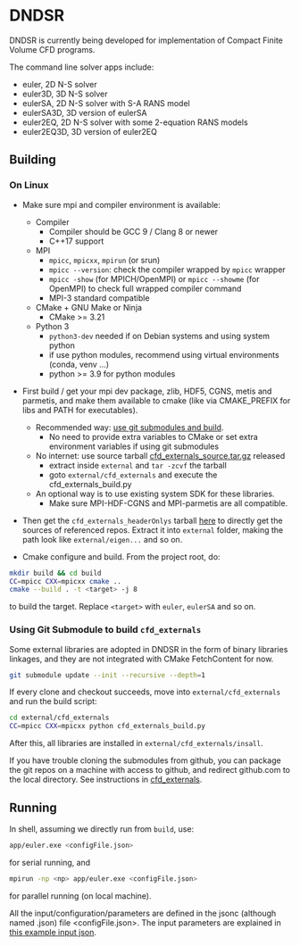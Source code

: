 # DNDSR

DNDSR is currently being developed for implementation of Compact Finite Volume CFD programs.

The command line solver apps include:

- euler, 2D N-S solver
- euler3D, 3D N-S solver
- eulerSA, 2D N-S solver with S-A RANS model
- eulerSA3D, 3D version of eulerSA
- euler2EQ, 2D N-S solver with some 2-equation RANS models
- euler2EQ3D, 3D version of euler2EQ

## Building

### On Linux

- Make sure mpi and compiler environment is available:
  - Compiler
    - Compiler should be GCC 9 / Clang 8 or newer
    - C++17 support
  - MPI
    - `mpicc`, `mpicxx`, `mpirun` (or srun)
    - `mpicc --version`: check the compiler wrapped by `mpicc` wrapper
    - `mpicc -show` (for MPICH/OpenMPI) or `mpicc --showme` (for OpenMPI) to check full wrapped compiler command
    - MPI-3 standard compatible
  - CMake + GNU Make or Ninja
    - CMake >= 3.21
  - Python 3
    - `python3-dev` needed if on Debian systems and using system python
    - if use python modules, recommend using virtual environments (conda, venv ...)
    - python >= 3.9 for python modules
- First build / get your mpi dev package, zlib, HDF5, CGNS, metis and parmetis, and make them available to cmake (like via CMAKE_PREFIX for libs and PATH for executables).
  - Recommended way: [use git submodules and build](#using-git-submodule-to-build-cfd_externals). 
    - No need to provide extra variables to CMake or set extra environment variables if using git submodules
  - No internet: use source tarball [cfd_externals_source.tar.gz](https://github.com/harryzhou2000/cfd_externals/releases) released
    - extract inside `external` and `tar -zcvf` the tarball
    - goto `external/cfd_externals` and execute the cfd_externals_build.py
  - An optional way is to use existing system SDK for these libraries.
    - Make sure MPI-HDF-CGNS and MPI-parmetis are all compatible.

- Then get the `cfd_externals_headerOnlys` tarball [here](https://github.com/harryzhou2000/cfd_externals_headeronlys/releases) to directly get the sources of referenced repos. Extract it into `external` folder, making the path look like `external/eigen...` and so on.
  
- Cmake configure and build. From the project root, do:


```bash
mkdir build && cd build
CC=mpicc CXX=mpicxx cmake ..
cmake --build . -t <target> -j 8
```

to build the target. Replace `<target>` with `euler`, `eulerSA` and so on.

### Using Git Submodule to build `cfd_externals`

Some external libraries are adopted in DNDSR in the form of binary libraries linkages, and they are not integrated with CMake FetchContent for now.

```bash
git submodule update --init --recursive --depth=1
```

If every clone and checkout succeeds, move into `external/cfd_externals` and run the build script:

```bash
cd external/cfd_externals
CC=mpicc CXX=mpicxx python cfd_externals_build.py
```

After this, all libraries are installed in `external/cfd_externals/insall`.

If you have trouble cloning the submodules from github, you can package the git repos on a machine with access to github, and redirect github.com to the local directory. See instructions in [cfd_externals](https://github.com/harryzhou2000/cfd_externals?tab=readme-ov-file#redirect-to-local-repos).

## Running

In shell, assuming we directly run from `build`, use:

```bash
app/euler.exe <configFile.json>
```

for serial running, and 

```bash
mpirun -np <np> app/euler.exe <configFile.json>
```

for parallel running (on local machine).

All the input/configuration/parameters are defined in the jsonc (although named .json) file <configFile.json>. The input parameters are explained in [this example input json](cases/euler_default_config_commented.json).
